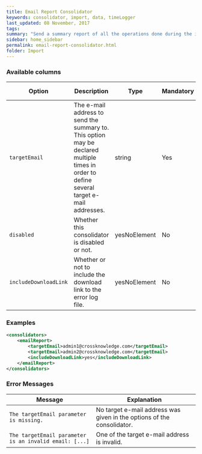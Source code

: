 ```yaml
---
title: Email Report Consolidator
keywords: consolidator, import, data, timeLogger
last_updated: 08 November, 2017
tags:
summary: "Send a summary report of all the operations done during the import. If this consolidator is executed after the one for error logging, the user can choose whether or not to include a link to download the error log in the e-mail."
sidebar: home_sidebar
permalink: email-report-consolidator.html
folder: Import
---
```



### Available columns

Option | Description | Type | Mandatory | Default value
--- | --- | --- | --- | ---
`targetEmail` |	The e-mail address to send the summary to. This option may be declared multiple times in order to define several target e-mail addresses.| string |	Yes	
`disabled` | Whether this consolidator is disabled or not.| yesNoElement | No | No
`includeDownloadLink` |	Whether or not to include the download link to the error log file. | yesNoElement |	No |	


### Examples

```xml 
<consolidators>
	<emailReport>
		<targetEmail>admin1@crossknowledge.com</targetEmail>
		<targetEmail>admin2@crossknowledge.com</targetEmail>
		<includeDownloadLink>yes</includeDownloadLink>
	</emailReport>
</consolidators>
```

### Error Messages

Message | Explanation
--- | ---
`The targetEmail parameter is missing.`	 | No target e-mail address was given in the options of the consolidator.
`The targetEmail parameter is an invalid email: [...]` | One of the target e-mail address is invalid.